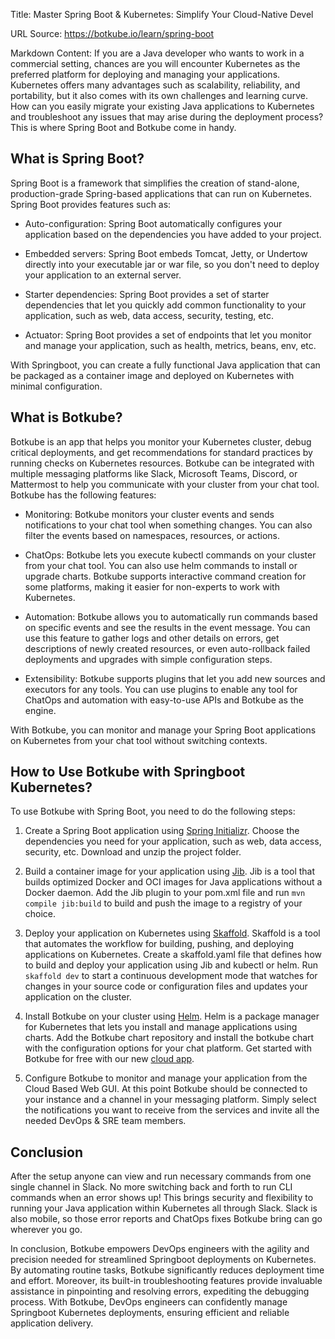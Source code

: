 Title: Master Spring Boot & Kubernetes: Simplify Your Cloud-Native Devel

URL Source: https://botkube.io/learn/spring-boot

Markdown Content:
If you are a Java developer who wants to work in a commercial setting, chances are you will encounter Kubernetes as the preferred platform for deploying and managing your applications. Kubernetes offers many advantages such as scalability, reliability, and portability, but it also comes with its own challenges and learning curve. How can you easily migrate your existing Java applications to Kubernetes and troubleshoot any issues that may arise during the deployment process? This is where Spring Boot and Botkube come in handy.

What is Spring Boot?
--------------------

Spring Boot is a framework that simplifies the creation of stand-alone, production-grade Spring-based applications that can run on Kubernetes. Spring Boot provides features such as:

*   Auto-configuration: Spring Boot automatically configures your application based on the dependencies you have added to your project.

*   Embedded servers: Spring Boot embeds Tomcat, Jetty, or Undertow directly into your executable jar or war file, so you don't need to deploy your application to an external server.

*   Starter dependencies: Spring Boot provides a set of starter dependencies that let you quickly add common functionality to your application, such as web, data access, security, testing, etc.

*   Actuator: Spring Boot provides a set of endpoints that let you monitor and manage your application, such as health, metrics, beans, env, etc.


With Springboot, you can create a fully functional Java application that can be packaged as a container image and deployed on Kubernetes with minimal configuration.

What is Botkube?
----------------

Botkube is an app that helps you monitor your Kubernetes cluster, debug critical deployments, and get recommendations for standard practices by running checks on Kubernetes resources. Botkube can be integrated with multiple messaging platforms like Slack, Microsoft Teams, Discord, or Mattermost to help you communicate with your cluster from your chat tool. Botkube has the following features:

*   Monitoring: Botkube monitors your cluster events and sends notifications to your chat tool when something changes. You can also filter the events based on namespaces, resources, or actions.

*   ChatOps: Botkube lets you execute kubectl commands on your cluster from your chat tool. You can also use helm commands to install or upgrade charts. Botkube supports interactive command creation for some platforms, making it easier for non-experts to work with Kubernetes.

*   Automation: Botkube allows you to automatically run commands based on specific events and see the results in the event message. You can use this feature to gather logs and other details on errors, get descriptions of newly created resources, or even auto-rollback failed deployments and upgrades with simple configuration steps.

*   Extensibility: Botkube supports plugins that let you add new sources and executors for any tools. You can use plugins to enable any tool for ChatOps and automation with easy-to-use APIs and Botkube as the engine.


With Botkube, you can monitor and manage your Spring Boot applications on Kubernetes from your chat tool without switching contexts.

How to Use Botkube with Springboot Kubernetes?
----------------------------------------------

To use Botkube with Spring Boot, you need to do the following steps:

1.  Create a Spring Boot application using [Spring Initializr](https://start.spring.io/). Choose the dependencies you need for your application, such as web, data access, security, etc. Download and unzip the project folder.

2.  Build a container image for your application using [Jib](https://github.com/GoogleContainerTools/jib). Jib is a tool that builds optimized Docker and OCI images for Java applications without a Docker daemon. Add the Jib plugin to your pom.xml file and run `mvn compile jib:build` to build and push the image to a registry of your choice.

3.  Deploy your application on Kubernetes using [Skaffold](https://skaffold.dev/). Skaffold is a tool that automates the workflow for building, pushing, and deploying applications on Kubernetes. Create a skaffold.yaml file that defines how to build and deploy your application using Jib and kubectl or helm. Run `skaffold dev` to start a continuous development mode that watches for changes in your source code or configuration files and updates your application on the cluster.

4.  Install Botkube on your cluster using [Helm](https://helm.sh/). Helm is a package manager for Kubernetes that lets you install and manage applications using charts. Add the Botkube chart repository and install the botkube chart with the configuration options for your chat platform. Get started with Botkube for free with our new [cloud app](https://botkube.io/blog/introducing-botkube-v1-0-the-future-of-kubernetes-troubleshooting).

5.  Configure Botkube to monitor and manage your application from the Cloud Based Web GUI. At this point Botkube should be connected to your instance and a channel in your messaging platform. Simply select the notifications you want to receive from the services and invite all the needed DevOps & SRE team members.


**Conclusion**
--------------

After the setup anyone can view and run necessary commands from one single channel in Slack. No more switching back and forth to run CLI commands when an error shows up! This brings security and flexibility to running your Java application within Kubernetes all through Slack. Slack is also mobile, so those error reports and ChatOps fixes Botkube bring can go wherever you go.

In conclusion, Botkube empowers DevOps engineers with the agility and precision needed for streamlined Springboot deployments on Kubernetes. By automating routine tasks, Botkube significantly reduces deployment time and effort. Moreover, its built-in troubleshooting features provide invaluable assistance in pinpointing and resolving errors, expediting the debugging process. With Botkube, DevOps engineers can confidently manage Springboot Kubernetes deployments, ensuring efficient and reliable application delivery.
